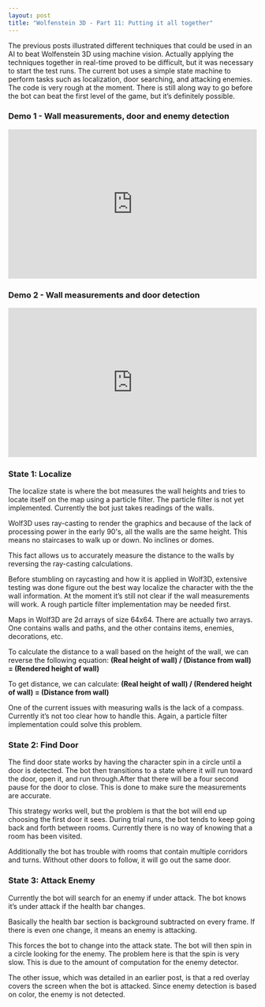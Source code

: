```yaml
---
layout: post
title: "Wolfenstein 3D - Part 11: Putting it all together"
---
```


The previous posts illustrated different techniques that could be used in an AI to beat Wolfenstein 3D using machine vision. Actually applying the techniques together in real-time proved to be difficult, but it was necessary to start the test runs. The current bot uses a simple state machine to perform tasks such as localization, door searching, and attacking enemies. The code is very rough at the moment. There is still along way to go before the bot can beat the first level of the game, but it’s definitely possible.

### Demo 1 - Wall measurements, door and enemy detection

<div style="padding:60% 0 0 0;position:relative;"><iframe src="https://player.vimeo.com/video/94488547?byline=0&amp;badge=0&amp;autopause=0&amp;player_id=0&amp;app_id=58479" frameborder="0" allow="autoplay; fullscreen; picture-in-picture" style="position:absolute;top:0;left:0;width:100%;height:100%;"></iframe></div><script src="https://player.vimeo.com/api/player.js"></script>

### Demo 2 - Wall measurements and door detection

<div style="padding:60% 0 0 0;position:relative;"><iframe src="https://player.vimeo.com/video/94488548?byline=0&amp;badge=0&amp;autopause=0&amp;player_id=0&amp;app_id=58479" frameborder="0" allow="autoplay; fullscreen; picture-in-picture" style="position:absolute;top:0;left:0;width:100%;height:100%;"></iframe></div><script src="https://player.vimeo.com/api/player.js"></script>

### State 1: Localize

The localize state is where the bot measures the wall heights and tries to locate itself on the map using a particle filter. The particle filter is not yet implemented. Currently the bot just takes readings of the walls.

Wolf3D uses ray-casting to render the graphics and because of the lack of processing power in the early 90's, all the walls are the same height. This means no staircases to walk up or down. No inclines or domes.

This fact allows us to accurately measure the distance to the walls by reversing the ray-casting calculations.

Before stumbling on raycasting and how it is applied in Wolf3D, extensive testing was done figure out the best way localize the character with the the wall information. At the moment it’s still not clear if the wall measurements will work. A rough particle filter implementation may be needed first.

Maps in Wolf3D are 2d arrays of size 64x64. There are actually two arrays. One contains walls and paths, and the other contains items, enemies, decorations, etc.

To calculate the distance to a wall based on the height of the wall, we can reverse the following equation: **(Real height of wall) / (Distance from wall) = (Rendered height of wall)**

To get distance, we can calculate: **(Real height of wall) / (Rendered height of wall)
 = (Distance from wall)**

One of the current issues with measuring walls is the lack of a compass. Currently it’s not too clear how to handle this. Again, a particle filter implementation could solve this problem.

### State 2: Find Door

The find door state works by having the character spin in a circle until a door is detected. The bot then transitions to a state where it will run toward the door, open it, and run through.After that there will be a four second pause for the door to close. This is done to make sure the measurements are accurate.

This strategy works well, but the problem is that the bot will end up choosing the first door it sees. During trial runs, the bot tends to keep going back and forth between rooms. Currently there is no way of knowing that a room has been visited.

Additionally the bot has trouble with rooms that contain multiple corridors and turns. Without other doors to follow, it will go out the same door.

### State 3: Attack Enemy

Currently the bot will search for an enemy if under attack. The bot knows it’s under attack if the health bar changes.

Basically the health bar section is background subtracted on every frame. If there is even one change, it means an enemy is attacking.

This forces the bot to change into the attack state. The bot will then spin in a circle looking for the enemy. The problem here is that the spin is very slow. This is due to the amount of computation for the enemy detector.

The other issue, which was detailed in an earlier post, is that a red overlay covers the screen when the bot is attacked. Since enemy detection is based on color, the enemy is not detected.
